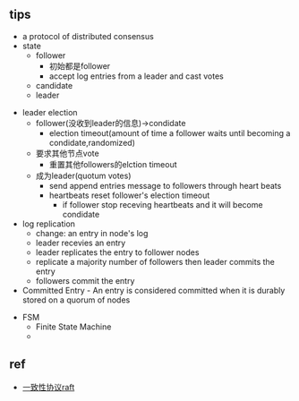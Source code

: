 

## tips
+ a protocol of distributed consensus
+ state
    + follower
        - 初始都是follower
        -  accept log entries from a leader and cast votes
    + candidate
    + leader
- leader election
    - follower(没收到leader的信息)->condidate
        + election timeout(amount of time a follower waits until becoming a condidate,randomized)
    - 要求其他节点vote
        + 重置其他followers的elction timeout
    - 成为leader(quotum votes)
        + send append entries message to followers through heart beats
        + heartbeats reset follower's election timeout 
            + if follower stop receving heartbeats and it will become condidate
- log replication
    - change: an entry in node's log
    - leader recevies an entry
    - leader replicates the entry to follower nodes
    - replicate a majority number of followers then leader commits the entry
    - followers commit the entry
- Committed Entry - An entry is considered committed when it is durably stored on a quorum of nodes
+ FSM
    +  Finite State Machine
    + 
## ref
+ [一致性协议raft](http://thesecretlivesofdata.com/raft/)
